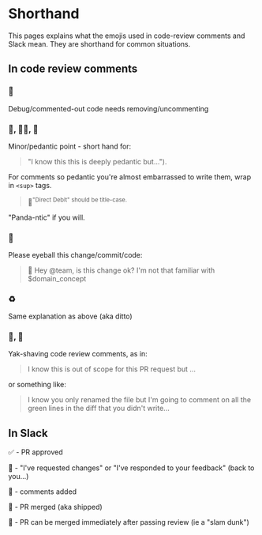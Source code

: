 # Shorthand

This pages explains what the emojis used in code-review comments and Slack mean.
They are shorthand for common situations.

## In code review comments

### 💬 
Debug/commented-out code needs removing/uncommenting

### 👻, 🕵🏾, 🐼 
Minor/pedantic point - short hand for:
> "I know this this is deeply pedantic but..."). 

For comments so pedantic you're almost embarrassed to write them, wrap in `<sup>` tags.

> 🐼<sup>"Direct Debit" should be title-case.</sup>

"Panda-ntic" if you will.

### 👀
Please eyeball this change/commit/code:
> 👀 Hey @team, is this change ok? I'm not that familiar with $domain_concept

### ♻️ 
Same explanation as above (aka ditto)

### 🐂, 🐃
Yak-shaving code review comments, as in:

> I know this is out of scope for this PR request but ...

or something like:

> I know you only renamed the file but I'm going to comment on all the green lines in the diff that you didn't write...

## In Slack

✅ - PR approved

🏓 - "I've requested changes" or "I've responded to your feedback" (back to you...)

💬 - comments added

🚢 - PR merged (aka shipped)

🏀 - PR can be merged immediately after passing review (ie a "slam dunk")
